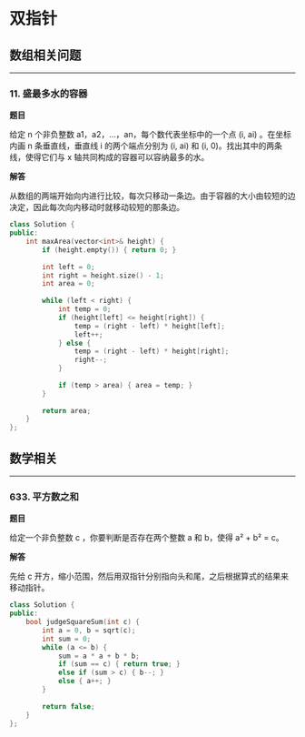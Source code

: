 # 双指针

## 数组相关问题

---

### 11. 盛最多水的容器

**题目**

给定 n 个非负整数 a1，a2，...，an，每个数代表坐标中的一个点 (i, ai) 。在坐标内画 n 条垂直线，垂直线 i 的两个端点分别为 (i, ai) 和 (i, 0)。找出其中的两条线，使得它们与 x 轴共同构成的容器可以容纳最多的水。

**解答**

从数组的两端开始向内进行比较，每次只移动一条边。由于容器的大小由较短的边决定，因此每次向内移动时就移动较短的那条边。

```cpp
class Solution {
public:
    int maxArea(vector<int>& height) {
        if (height.empty()) { return 0; }
        
        int left = 0;
        int right = height.size() - 1;
        int area = 0;
        
        while (left < right) {
            int temp = 0;
            if (height[left] <= height[right]) {
                temp = (right - left) * height[left];
                left++;
            } else {
                temp = (right - left) * height[right];
                right--;
            }
            
            if (temp > area) { area = temp; }
        }
        
        return area;
    }
};
```

## 数学相关

---

### 633. 平方数之和

**题目**

给定一个非负整数 c ，你要判断是否存在两个整数 a 和 b，使得 a² + b² = c。

**解答**

先给 c 开方，缩小范围，然后用双指针分别指向头和尾，之后根据算式的结果来移动指针。

```cpp
class Solution {
public:
    bool judgeSquareSum(int c) {
        int a = 0, b = sqrt(c);
        int sum = 0;
        while (a <= b) {
            sum = a * a + b * b;
            if (sum == c) { return true; }
            else if (sum > c) { b--; }
            else { a++; }
        }
        
        return false;
    }
};
```